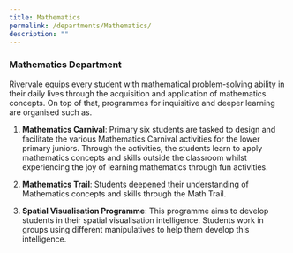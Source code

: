```yaml
---
title: Mathematics
permalink: /departments/Mathematics/
description: ""
---
```

### **Mathematics Department**


Rivervale equips every student with mathematical problem-solving ability in their daily lives through the acquisition and application of mathematics concepts. On top of that, programmes for inquisitive and deeper learning are organised such as.

  

1. **Mathematics Carnival**: Primary six students are tasked to design and facilitate the various Mathematics Carnival activities for the lower primary juniors. Through the activities, the students learn to apply mathematics concepts and skills outside the classroom whilst experiencing the joy of learning mathematics through fun activities.

  

2. **Mathematics Trail**: Students deepened their understanding of Mathematics concepts and skills through the Math Trail.

  

3. **Spatial Visualisation Programme**: This programme aims to develop students in their spatial visualisation intelligence. Students work in groups using different manipulatives to help them develop this intelligence.